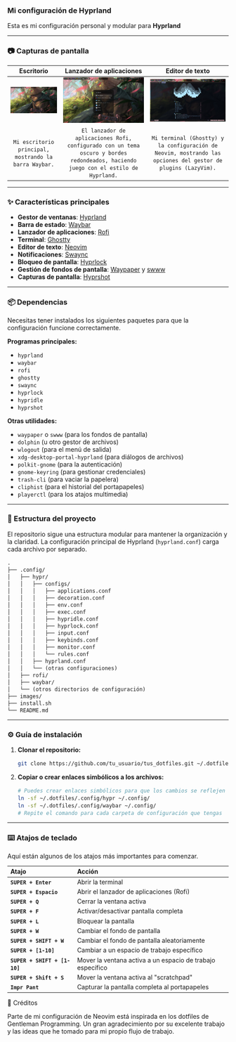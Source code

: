 ### Mi configuración de Hyprland

Esta es mi configuración personal y modular para **Hyprland**

---

### 📷 Capturas de pantalla

|                                                              Escritorio                                                               |                                                       Lanzador de aplicaciones                                                        |                                                            Editor de texto                                                            |
| :-----------------------------------------------------------------------------------------------------------------------------------: | :-----------------------------------------------------------------------------------------------------------------------------------: | :-----------------------------------------------------------------------------------------------------------------------------------: |
| <img src="https://raw.githubusercontent.com/Alberto-Cruz-mtz/dotfiles/main/screenshots/2025-09-02-173759_hyprshot.png" width="300px"> | <img src="https://raw.githubusercontent.com/Alberto-Cruz-mtz/dotfiles/main/screenshots/2025-09-02-173936_hyprshot.png" width="300px"> | <img src="https://raw.githubusercontent.com/Alberto-Cruz-mtz/dotfiles/main/screenshots/2025-09-02-173917_hyprshot.png" width="300px"> |
|                                         `Mi escritorio principal, mostrando la barra Waybar.`                                         |  `El lanzador de aplicaciones Rofi, configurado con un tema oscuro y bordes redondeados, haciendo juego con el estilo de Hyprland.`   |             `Mi terminal (Ghostty) y la configuración de Neovim, mostrando las opciones del gestor de plugins (LazyVim).`             |

---

### ✨ Características principales

- **Gestor de ventanas**: [Hyprland](https://hyprland.org)
- **Barra de estado**: [Waybar](https://github.com/Alexays/Waybar)
- **Lanzador de aplicaciones**: [Rofi](https://github.com/davatorium/rofi)
- **Terminal**: [Ghostty](https://www.google.com/search?q=https://github.com/Ghostty/Ghostty)
- **Editor de texto**: [Neovim](https://neovim.io/)
- **Notificaciones**: [Swaync](https://github.com/ErikReider/SwayNotificationCenter)
- **Bloqueo de pantalla**: [Hyprlock](https://github.com/hyprwm/hyprlock)
- **Gestión de fondos de pantalla**: [Waypaper](https://www.google.com/search?q=https://github.com/waypaper/waypaper) y [swww](https://www.google.com/search?q=https://github.com/L-o-o-i/swww)
- **Capturas de pantalla**: [Hyprshot](https://www.google.com/search?q=https://github.com/hyprwm/hyprshot)

---

### 📦 Dependencias

Necesitas tener instalados los siguientes paquetes para que la configuración funcione correctamente.

**Programas principales:**

- `hyprland`
- `waybar`
- `rofi`
- `ghostty`
- `swaync`
- `hyprlock`
- `hypridle`
- `hyprshot`

**Otras utilidades:**

- `waypaper` o `swww` (para los fondos de pantalla)
- `dolphin` (u otro gestor de archivos)
- `wlogout` (para el menú de salida)
- `xdg-desktop-portal-hyprland` (para diálogos de archivos)
- `polkit-gnome` (para la autenticación)
- `gnome-keyring` (para gestionar credenciales)
- `trash-cli` (para vaciar la papelera)
- `cliphist` (para el historial del portapapeles)
- `playerctl` (para los atajos multimedia)

---

### 📁 Estructura del proyecto

El repositorio sigue una estructura modular para mantener la organización y la claridad. La configuración principal de Hyprland (`hyprland.conf`) carga cada archivo por separado.

```
.
├── .config/
│   ├── hypr/
│   │   ├── configs/
│   │   │   ├── applications.conf
│   │   │   ├── decoration.conf
│   │   │   ├── env.conf
│   │   │   ├── exec.conf
│   │   │   ├── hypridle.conf
│   │   │   ├── hyprlock.conf
│   │   │   ├── input.conf
│   │   │   ├── keybinds.conf
│   │   │   ├── monitor.conf
│   │   │   └── rules.conf
│   │   ├── hyprland.conf
│   │   └── (otras configuraciones)
│   ├── rofi/
│   ├── waybar/
│   └── (otros directorios de configuración)
├── images/
├── install.sh
└── README.md
```

---

### ⚙️ Guía de instalación

1.  **Clonar el repositorio:**

    ```bash
    git clone https://github.com/tu_usuario/tus_dotfiles.git ~/.dotfiles
    ```

2.  **Copiar o crear enlaces simbólicos a los archivos:**

    ```bash
    # Puedes crear enlaces simbólicos para que los cambios se reflejen al instante
    ln -sf ~/.dotfiles/.config/hypr ~/.config/
    ln -sf ~/.dotfiles/.config/waybar ~/.config/
    # Repite el comando para cada carpeta de configuración que tengas
    ```

---

### ⌨️ Atajos de teclado

Aquí están algunos de los atajos más importantes para comenzar.

| Atajo                        | Acción                                                     |
| :--------------------------- | :--------------------------------------------------------- |
| **`SUPER + Enter`**          | Abrir la terminal                                          |
| **`SUPER + Espacio`**        | Abrir el lanzador de aplicaciones (Rofi)                   |
| **`SUPER + Q`**              | Cerrar la ventana activa                                   |
| **`SUPER + F`**              | Activar/desactivar pantalla completa                       |
| **`SUPER + L`**              | Bloquear la pantalla                                       |
| **`SUPER + W`**              | Cambiar el fondo de pantalla                               |
| **`SUPER + SHIFT + W`**      | Cambiar el fondo de pantalla aleatoriamente                |
| **`SUPER + [1-10]`**         | Cambiar a un espacio de trabajo específico                 |
| **`SUPER + SHIFT + [1-10]`** | Mover la ventana activa a un espacio de trabajo específico |
| **`SUPER + Shift + S`**      | Mover la ventana activa al "scratchpad"                    |
| **`Impr Pant`**              | Capturar la pantalla completa al portapapeles              |

📝 Créditos

Parte de mi configuración de Neovim está inspirada en los dotfiles de Gentleman Programming. Un gran agradecimiento por su excelente trabajo y las ideas que he tomado para mi propio flujo de trabajo.
